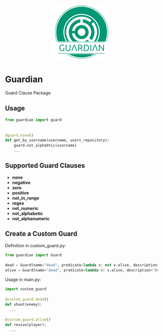 <h1 align="center">
  <img alt="Guardian Logo" width="185px" src="images/Guardian Logo.png" />
</h1>

# Guardian
Guard Clause Package

## Usage

```python
from guardian import guard


@guard.none()
def get_by_username(username, users_repository):
    guard.not_alphabtic(username)
    ...
```

## Supported Guard Clauses

- **none**
- **negative**
- **zero**
- **positive**
- **not_in_range**
- **regex**
- **not_numeric**
- **not_alphabetic**
- **not_alphanumeric**

## Create a Custom Guard

Definition in custom_guard.py:
```python
from guardian import Guard

dead = Guard(name="dead", predicate=lambda v: not v.alive, description="Don't Perform if dead")
alive = Guard(name="dead", predicate=lambda v: v.alive, description="Don't Perform if alive")
```
Usage in main.py:
```python
import custom_guard

@custom_guard.dead()
def shoot(enemy):
  ...

@custom_guard.alive()
def revive(player):
  ... 
```
